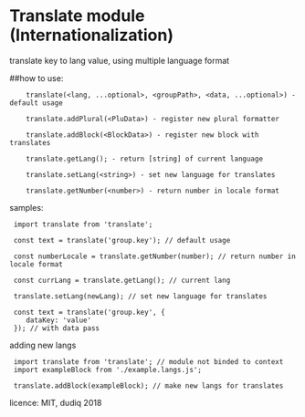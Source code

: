 Translate module (Internationalization)
=

translate key to lang value, using multiple language format

##how to use:

```
    translate(<lang, ...optional>, <groupPath>, <data, ...optional>) - default usage
    
    translate.addPlural(<PluData>) - register new plural formatter
    
    translate.addBlock(<BlockData>) - register new block with translates
    
    translate.getLang(); - return [string] of current language
    
    translate.setLang(<string>) - set new language for translates
    
    translate.getNumber(<number>) - return number in locale format

```

samples:
```
 import translate from 'translate';
 
 const text = translate('group.key'); // default usage
 
 const numberLocale = translate.getNumber(number); // return number in locale format
 
 const currLang = translate.getLang(); // current lang
 
 translate.setLang(newLang); // set new language for translates
 
 const text = translate('group.key', {
    dataKey: 'value'
 }); // with data pass

```
 adding new langs

```
 import translate from 'translate'; // module not binded to context
 import exampleBlock from './example.langs.js'; 
 
 translate.addBlock(exampleBlock); // make new langs for translates

```

 licence: MIT, dudiq 2018

